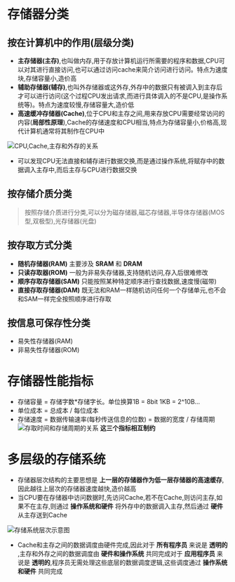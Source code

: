 # 存储器分类
## 按在计算机中的作用(层级分类)
- __主存储器(主存)__,也叫做内存,用于存放计算机运行所需要的程序和数据,CPU可以对其进行直接访问,也可以通过访问cache来简介访问进行访问。特点为速度块,存储容量小,造价高
- __辅助存储器(辅存)__,也叫外存储器或这外存,外存中的数据只有被调入到主存后才可以进行访问(这个过程CPU发出请求,而进行具体调入的不是CPU,是操作系统等)。特点为速度较慢,存储容量大,造价低
- __高速缓冲存储器(Cache)__,位于CPU和主存之间,用来存放CPU需要经常访问的内容(__局部性原理__),Cache的存储速度和CPU相当,特点为存储容量小,价格高,现代计算机通常将其制作在CPU中

![CPU,Cache,主存和外存的关系](https://img.picui.cn/free/2024/09/17/66e9503dc732e.jpg)
- 可以发现CPU无法直接和辅存进行数据交换,而是通过操作系统,将赋存中的数据调入主存中,而后主存与CPU进行数据交换
## 按存储介质分类
> 按照存储介质进行分类,可以分为磁存储器,磁芯存储器,半导体存储器(MOS型,双极型),光存储器(光盘)
## 按存取方式分类
- __随机存储器(RAM)__ 主要涉及 __SRAM__ 和 __DRAM__
- __只读存取器(ROM)__ 一般为非易失存储器,支持随机访问,存入后很难修改
- __顺序存取存储器(SAM)__ 只能按照某种特定顺序进行查找数据,速度慢(磁带)
- __直接存取存储器(DAM)__ 既无法和RAM一样随机访问任何一个存储单元,也不会和SAM一样完全按照顺序进行存取
## 按信息可保存性分类
- 易失性存储器(RAM)
- 非易失性存储器(ROM)
# 存储器性能指标
- 存储容量 = 存储字数*存储字长。单位换算1B = 8bit
1KB = 2^10B...
- 单位成本 = 总成本 / 每位成本
- 存储速度 = 数据传输速率(每秒传送信息的位数) = 数据的宽度 / 存储周期
![存取时间和存储周期的关系](https://img.picui.cn/free/2024/09/17/66e96950a5717.jpg)
__这三个指标相互制约__

# 多层级的存储系统
- 存储器层次结构的主要思想是 __上一层的存储器作为低一层存储器的高速缓存__,因此越往上层次的存储器速度越快,造价越高
- 当CPU要在存储器中访问数据时,先访问Cache,若不在Cache,则访问主存,如果不在主存,则通过 __操作系统和硬件__ 将外存中的数据调入主存,然后通过 __硬件__ 从主存送到Cache

![存储系统层次示意图](https://img.picui.cn/free/2024/09/17/66e96de8f1d27.jpg)

- Cache和主存之间的数据调度由硬件完成,因此对于 __所有程序员__ 来说是 __透明的__ ,主存和外存之间的数据调度由 __硬件和操作系统__ 共同完成对于 __应用程序员__ 来说是 __透明的__,程序员无需处理这些底层的数据调度逻辑,这些调度通过 __操作系统和硬件__ 共同完成

